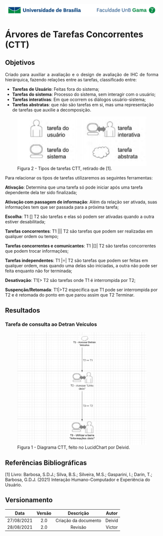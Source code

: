 ![UnB](../../img/unb.jpg)

# Árvores de Tarefas Concorrentes (CTT)

## Objetivos
<p align = "justify">Criado para auxiliar a avaliação e o design de avaliação de IHC de forma hierárquica, fazendo relações entre as tarefas, classificado entre:</p>

- **Tarefas de Usuário**: Feitas fora do sistema;
- **Tarefas do sistema**: Processo do sistema, sem interagir com o usuário;
- **Tarefas interativas**: Em que ocorrem os diálogos usuário-sistema;
- **Tarefas abstratas**: que não são tarefas em si, mas uma representação de tarefas que auxilie a decomposição.

<figure>
<img align=center width="700" src="../../../img/tiposctt.png">
<br>
<figcaption>Figura 2 - Tipos de tarefas CTT, retirado de [1].</a></figcaption>
</figure>

<p align = "justify">Para relacionar os tipos de tarefas utilizaremos as seguintes ferramentas:</p>

**Ativação**: Determina que uma tarefa só pode iniciar após uma tarefa dependente dela ter sido finalizada;</p>
**Ativação com passagem de informação**: Além da relação ser ativada, suas informações tem que ser passada para a próxima tarefa; </p>
**Escolha**: T1 [] T2 são tarefas e elas só podem ser ativadas quando a outra estiver desabilitada;</p>
**Tarefas concorrentes**: T1 ||| T2 são tarefas que podem ser realizadas em qualquer ordem ou tempo;</p>
**Tarefas concorrentes e comunicantes**: T1 |[]| T2 são tarefas concorrentes que podem trocar informações; </p>
**Tarefas independentes**: T1 |=| T2 são tarefas que podem ser feitas em qualquer ordem, mas quando uma delas são iniciadas, a outra não pode ser feita enquanto não for terminada;</p>
**Desativação**: T1[> T2 são tarefas onde T1 é interrompida por T2;</p>
**Suspenção/Retomada**: T1|>T2 especifica que T1 pode ser interrompida por T2 e é retomada do ponto em que parou assim que T2 Terminar.</p>

## Resultados

### Tarefa de consulta ao Detran Veículos
<figure>
<img align=center width="700" src="../../../img/ctt.png">
<br>
<figcaption>Figura 1 - Diagrama CTT, feito no LucidChart por Deivid.</a></figcaption>
</figure>

## Referências Bibliográficas

[1] Livro: Barbosa, S.D.J.; Silva, B.S.; Silveira, M.S.; Gasparini, I.; Darin, T.; Barbosa, G.D.J.
(2021) Interação Humano-Computador e Experiência do Usuário.

## Versionamento
| Data |Versão|         Descrição          |       Autor      |
|:----:|:----:|:--------------------------:|:----------------:|
| 27/08/2021 |  2.0 | Criação da documento     | Deivid |
|28/08/2021 |  2.0  | Revisão | Victor |
